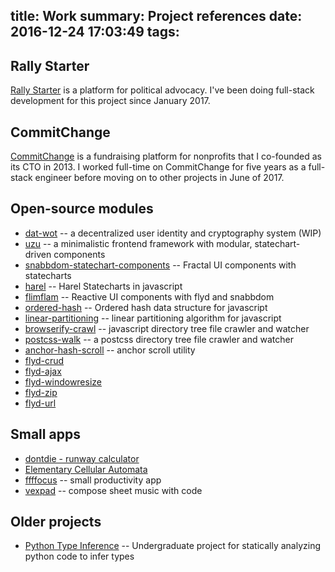 title: Work
summary: Project references
date: 2016-12-24 17:03:49
tags:
---

## Rally Starter

[Rally Starter](https://rallystarter.com) is a platform for political advocacy. I've been doing full-stack development for this project since January 2017.

## CommitChange

[CommitChange](https://commitchange.com) is a fundraising platform for nonprofits that I co-founded as its CTO in 2013. I worked full-time on CommitChange for five years as a full-stack engineer before moving on to other projects in June of 2017.

## Open-source modules

* [dat-wot](https://github.com/jayrbolton/dat-wot) -- a decentralized user identity and cryptography system (WIP)
* [uzu](https://github.com/uzujs/uzu) -- a minimalistic frontend framework with modular, statechart-driven components
* [snabbdom-statechart-components](https://github.com/jayrbolton/snabbdom-statechart-components) -- Fractal UI components with statecharts
* [harel](https://github.com/jayrbolton/harel) -- Harel Statecharts in javascript
* [flimflam](https://github.com/flimflamjs/flimflam) -- Reactive UI components with flyd and snabbdom
* [ordered-hash](https://github.com/jayrbolton/ordered-hash) -- Ordered hash data structure for javascript
* [linear-partitioning](https://github.com/jayrbolton/linear-partitioning) -- linear partitioning algorithm for javascript
* [browserify-crawl](https://github.com/jayrbolton/browserify-crawl) -- javascript directory tree file crawler and watcher
* [postcss-walk](https://github.com/jayrbolton/postcss-walk) -- a postcss directory tree file crawler and watcher
* [anchor-hash-scroll](https://github.com/jayrbolton/anchor-hash-scroll) -- anchor scroll utility
* [flyd-crud](https://github.com/jayrbolton/flyd-crud)
* [flyd-ajax](https://github.com/jayrbolton/flyd-ajax)
* [flyd-windowresize](https://github.com/jayrbolton/flyd-windowresize)
* [flyd-zip](https://github.com/jayrbolton/flyd-zip)
* [flyd-url](https://github.com/jayrbolton/flyd-url)

## Small apps

* [dontdie - runway calculator](http://www.jayrbolton.com/dontdie)
* [Elementary Cellular Automata](http://www.jayrbolton.com/elementary_cellular_automata/)
* [ffffocus](http://www.jayrbolton.com/ffffocus) -- small productivity app
* [vexpad](http://www.jayrbolton.com/code-compose/) -- compose sheet music with code

## Older projects

* [Python Type Inference](https://github.com/jayrbolton/python-type-inferencer) -- Undergraduate project for statically analyzing python code to infer types
